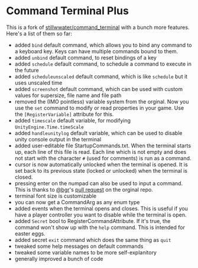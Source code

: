 Command Terminal Plus
======================

This is a fork of [stillwwater/command_terminal](https://github.com/stillwwater/command_terminal) with a bunch more features. Here's a list of them so far:

* added `bind` default command, which allows you to bind any command to a keyboard key. Keys can have multiple commands bound to them.
* added `unbind` default command, to reset bindings of a key
* added `schedule` default command, to schedule a command to execute in the future
* added `scheduleunscaled` default command, which is like `schedule` but it uses unscaled time
* added `screenshot` default command, which can be used with custom values for supersize, file name and file path
* removed the (IMO pointless) variable system from the orginal. Now you use the `set` command to modify or read properties in your game. Use the `[RegisterVariable]` attribute for this.
* added `timescale` default variable, for modifying `UnityEngine.Time.timeScale`
* added `handleunitylog` default variable, which can be used to disable unity console output in the terminal
* added user-editable file StartupCommands.txt. When the terminal starts up, each line of this file is read. Each line which is not empty and does not start with the character `#` (used for comments) is run as a command.
* cursor is now automatically unlocked when the terminal is opened. It is set back to its previous state (locked or unlocked) when the terminal is closed.
* pressing enter on the numpad can also be used to input a command. This is thanks to [@bgr](https://github.com/bgr)'s [pull request](https://github.com/stillwwater/command_terminal/pull/8) on the orginal repo.
* terminal font size is customizable
* you can now get a CommandArg as any enum type
* added events when the terminal opens and closes. This is useful if you have a player controller you want to disable while the terminal is open.
* added `Secret` bool to RegisterCommandAttribute. If it's true, the command won't show up with the `help` command. This is intended for easter eggs.
* added secret `exit` command which does the same thing as `quit`
* tweaked some help messages on default commands
* tweaked some variable names to be more self-explanitory
* generally improved a bunch of code
